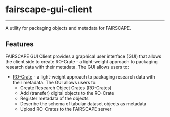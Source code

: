 # fairscape-gui-client

---

A utility for packaging objects and metadata for FAIRSCAPE.

## Features

FAIRSCAPE GUI Client provides a graphical user interface (GUI) that allows the client side to create RO-Crate - a light-weight approach to packaging research data with their metadata. 
The GUI allows users to:

- [RO-Crate](https://www.researchobject.org/ro-crate/) - a light-weight approach to packaging research data with their metadata. The GUI allows users to:
  - Create Research Object Crates (RO-Crates)
  - Add (transfer) digital objects to the RO-Crate
  - Register metadata of the objects
  - Describe the schema of tabular dataset objects as metadata
  - Upload RO-Crates to the FAIRSCAPE server

